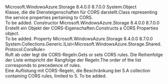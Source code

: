 <Type Name="CorsProperties" FullName="Microsoft.WindowsAzure.Storage.Shared.Protocol.CorsProperties">
  <TypeSignature Language="C#" Value="public sealed class CorsProperties" />
  <TypeSignature Language="ILAsm" Value=".class public auto ansi sealed beforefieldinit CorsProperties extends System.Object" />
  <TypeSignature Language="DocId" Value="T:Microsoft.WindowsAzure.Storage.Shared.Protocol.CorsProperties" />
  <TypeSignature Language="VB.NET" Value="Public NotInheritable Class CorsProperties" />
  <TypeSignature Language="F#" Value="type CorsProperties = class" />
  <AssemblyInfo>
    <AssemblyName>Microsoft.WindowsAzure.Storage</AssemblyName>
    <AssemblyVersion>8.4.0.0</AssemblyVersion>
    <AssemblyVersion>8.7.0.0</AssemblyVersion>
  </AssemblyInfo>
  <Base>
    <BaseTypeName>System.Object</BaseTypeName>
  </Base>
  <Interfaces />
  <Docs>
    <summary>
            <span data-ttu-id="0e273-101">Klasse, die die Diensteigenschaften für CORS darstellt.</span><span class="sxs-lookup"><span data-stu-id="0e273-101">Class representing the service properties pertaining to CORS.</span></span>
            </summary>
    <remarks>To be added.</remarks>
  </Docs>
  <Members>
    <Member MemberName=".ctor">
      <MemberSignature Language="C#" Value="public CorsProperties ();" />
      <MemberSignature Language="ILAsm" Value=".method public hidebysig specialname rtspecialname instance void .ctor() cil managed" />
      <MemberSignature Language="DocId" Value="M:Microsoft.WindowsAzure.Storage.Shared.Protocol.CorsProperties.#ctor" />
      <MemberSignature Language="VB.NET" Value="Public Sub New ()" />
      <MemberType>Constructor</MemberType>
      <AssemblyInfo>
        <AssemblyName>Microsoft.WindowsAzure.Storage</AssemblyName>
        <AssemblyVersion>8.4.0.0</AssemblyVersion>
        <AssemblyVersion>8.7.0.0</AssemblyVersion>
      </AssemblyInfo>
      <Parameters />
      <Docs>
        <summary>
            <span data-ttu-id="0e273-102">Erstellt ein Objekt der CORS-Eigenschaften.</span><span class="sxs-lookup"><span data-stu-id="0e273-102">Constructs a CORS Properties object.</span></span>
            </summary>
        <remarks>To be added.</remarks>
      </Docs>
    </Member>
    <Member MemberName="CorsRules">
      <MemberSignature Language="C#" Value="public System.Collections.Generic.IList&lt;Microsoft.WindowsAzure.Storage.Shared.Protocol.CorsRule&gt; CorsRules { get; }" />
      <MemberSignature Language="ILAsm" Value=".property instance class System.Collections.Generic.IList`1&lt;class Microsoft.WindowsAzure.Storage.Shared.Protocol.CorsRule&gt; CorsRules" />
      <MemberSignature Language="DocId" Value="P:Microsoft.WindowsAzure.Storage.Shared.Protocol.CorsProperties.CorsRules" />
      <MemberSignature Language="VB.NET" Value="Public ReadOnly Property CorsRules As IList(Of CorsRule)" />
      <MemberSignature Language="F#" Value="member this.CorsRules : System.Collections.Generic.IList&lt;Microsoft.WindowsAzure.Storage.Shared.Protocol.CorsRule&gt;" Usage="Microsoft.WindowsAzure.Storage.Shared.Protocol.CorsProperties.CorsRules" />
      <MemberType>Property</MemberType>
      <AssemblyInfo>
        <AssemblyName>Microsoft.WindowsAzure.Storage</AssemblyName>
        <AssemblyVersion>8.4.0.0</AssemblyVersion>
        <AssemblyVersion>8.7.0.0</AssemblyVersion>
      </AssemblyInfo>
      <ReturnValue>
        <ReturnType>System.Collections.Generic.IList&lt;Microsoft.WindowsAzure.Storage.Shared.Protocol.CorsRule&gt;</ReturnType>
      </ReturnValue>
      <Docs>
        <summary>
            <span data-ttu-id="0e273-103">Ruft ab oder legt die CORS-Regeln.</span><span class="sxs-lookup"><span data-stu-id="0e273-103">Gets or sets CORS rules.</span></span> <span data-ttu-id="0e273-104">Die Reihenfolge der Liste entspricht der Rangfolge der Regeln.</span><span class="sxs-lookup"><span data-stu-id="0e273-104">The order of the list corresponds to precedence of rules.</span></span> 
            </summary>
        <value><span data-ttu-id="0e273-105">Eine Auflistung mit CORS-Regeln, die Beschränkung bei 5.</span><span class="sxs-lookup"><span data-stu-id="0e273-105">A collection containing CORS rules, limited to 5.</span></span></value>
        <remarks>To be added.</remarks>
      </Docs>
    </Member>
  </Members>
</Type>